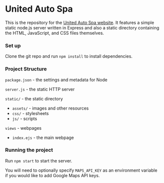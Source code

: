 # United Auto Spa

This is the repository for the [United Auto Spa website](http://unitedautospa.com). It features a simple static node.js server written in Express and also a static directory containing the HTML, JavaScript, and CSS files themselves.

### Set up

Clone the git repo and run `npm install` to install dependencies.

### Project Structure

`package.json` - the settings and metadata for Node

`server.js` - the static HTTP server

`static/` - the static directory
* `assets/` - images and other resources
* `css/` - stylesheets
* `js/` - scripts


`views` - webpages
* `index.ejs` - the main webpage

### Running the project

Run `npm start` to start the server.

You will need to optionally specify `MAPS_API_KEY` as an environment variable if you would like to add Google Maps API
keys.


